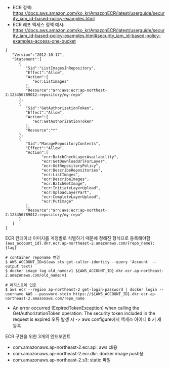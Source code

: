- ECR 정책: https://docs.aws.amazon.com/ko_kr/AmazonECR/latest/userguide/security_iam_id-based-policy-examples.html
- ECR 레포 엑세스 정책 예시: https://docs.aws.amazon.com/ko_kr/AmazonECR/latest/userguide/security_iam_id-based-policy-examples.html#security_iam_id-based-policy-examples-access-one-bucket
```
{
   "Version":"2012-10-17",
   "Statement":[
      {
         "Sid":"ListImagesInRepository",
         "Effect":"Allow",
         "Action":[
            "ecr:ListImages"
         ],
         "Resource":"arn:aws:ecr:ap-northest-2:123456789012:repository/my-repo"
      },
      {
         "Sid":"GetAuthorizationToken",
         "Effect":"Allow",
         "Action":[
            "ecr:GetAuthorizationToken"
         ],
         "Resource":"*"
      },
      {
         "Sid":"ManageRepositoryContents",
         "Effect":"Allow",
         "Action":[
                "ecr:BatchCheckLayerAvailability",
                "ecr:GetDownloadUrlForLayer",
                "ecr:GetRepositoryPolicy",
                "ecr:DescribeRepositories",
                "ecr:ListImages",
                "ecr:DescribeImages",
                "ecr:BatchGetImage",
                "ecr:InitiateLayerUpload",
                "ecr:UploadLayerPart",
                "ecr:CompleteLayerUpload",
                "ecr:PutImage"
         ],
         "Resource":"arn:aws:ecr:ap-northest-2:123456789012:repository/my-repo"
      }
   ]
}
```



ECR 컨테이너 이미지를 계정별로 식별하기 때문에 정해진 형식으로 등록해야함
`{aws_account_id}.dkr.ecr.ap-northeast-2.amazonaws.com/{repo_name}:{tag}`
```shell
# container reponame 변경
$ AWS_ACCOUNT_ID=$(aws sts get-caller-identity --query 'Account' --output text)
$ docker image tag old_name:v1 ${AWS_ACCOUNT_ID}.dkr.ecr.ap-northeast-2.amazonaws.com/old_name:v1

# 레지스트리 인증
$ aws ecr --region ap-northeast-2 get-login-password | docker login --username AWS --password-stdin https://${AWS_ACCOUNT_ID}.dkr.ecr.ap-northeast-2.amazonaws.com/repo_name
```

- An error occurred (ExpiredTokenException) when calling the GetAuthorizationToken operation: The security token included in the request is expired 오류 발생 시 -> aws configure에서 엑세스 아이디 & 키 재등록


ECR 구현을 위한 3개의 엔드포인트
- com.amazonaws.ap-northeast-2.ecr.api: aws cli용
- com.amazonaws.ap-northeast-2.ecr.dkr: docker image push용
- com.amazonaws.ap-northeast-2.s3: static 파일